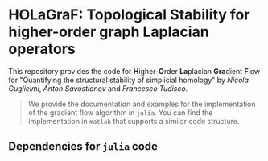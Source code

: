 # HOLaGraF: Topological Stability for higher-order graph Laplacian operators

This repository provides the code for **H**igher-**O**rder **La**placian **Gra**dient  **F**low for "Quantifying the structural stability of simplicial homology" by _Nicola Guglielmi_, _Anton Savostianov_ and _Francesco Tudisco_.

> We provide the documentation and examples for the implementation of the gradient flow algorithm in `julia`. You can find the implementation in `matlab` that supports a similar code structure. 

## Dependencies for `julia` code
